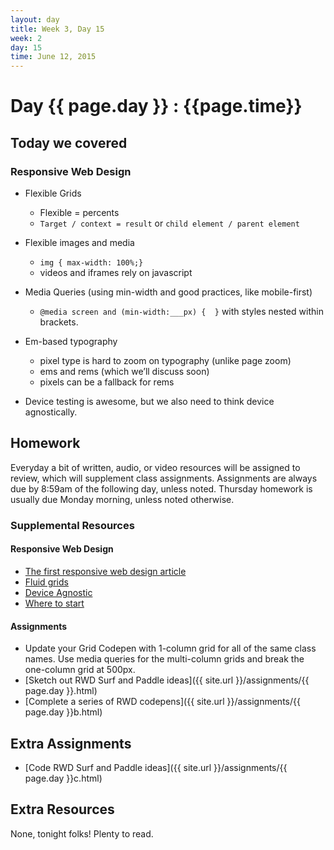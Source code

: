 ```yaml
---
layout: day
title: Week 3, Day 15
week: 2
day: 15
time: June 12, 2015
---
```


# Day {{ page.day }} : {{page.time}}

## Today we covered


### Responsive Web Design
* Flexible Grids
	* Flexible = percents
	* `Target / context = result`  or `child element / parent element`

* Flexible images and media
	* `img { max-width: 100%;}`
	* videos and iframes rely on javascript

* Media Queries (using min-width and good practices, like mobile-first)
	* `@media screen and (min-width:___px) {  }` with styles nested within brackets.

* Em-based typography
	* pixel type is hard to zoom on typography (unlike page zoom)
	* ems and rems (which we’ll discuss soon)
	* pixels can be a fallback for rems

* Device testing is awesome, but we also need to think device agnostically.



## Homework
Everyday a bit of written, audio, or video resources will be assigned to review, which will supplement class assignments. Assignments are always due by 8:59am of the following day, unless noted. Thursday homework is usually due Monday morning, unless noted otherwise.

### Supplemental Resources

#### Responsive Web Design
* [The first responsive web design article](alistapart.com/article/responsive-web-design)
* [Fluid grids](http://alistapart.com/article/fluidgrids)
* [Device Agnostic](http://trentwalton.com/2014/03/10/device-agnostic)
* [Where to start](http://trentwalton.com/2013/02/07/where-to-start/)

#### Assignments
* Update your Grid Codepen with 1-column grid for all of the same class names. Use media queries for the multi-column grids and break the one-column grid at 500px.
* [Sketch out RWD Surf and Paddle ideas]({{ site.url }}/assignments/{{ page.day }}.html)
* [Complete a series of RWD codepens]({{ site.url }}/assignments/{{ page.day }}b.html)

## Extra Assignments
* [Code RWD Surf and Paddle ideas]({{ site.url }}/assignments/{{ page.day }}c.html)


## Extra Resources
None, tonight folks! Plenty to read.
